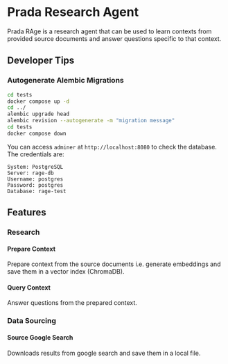 # Prada Research Agent
Prada RAge is a research agent that can be used to learn contexts from provided source documents and answer questions specific to that context.

## Developer Tips
### Autogenerate Alembic Migrations

```bash
cd tests
docker compose up -d
cd ../
alembic upgrade head
alembic revision --autogenerate -m "migration message"
cd tests
docker compose down
```

You can access `adminer` at `http://localhost:8080` to check the database. The credentials are:
```
System: PostgreSQL
Server: rage-db
Username: postgres
Password: postgres
Database: rage-test
```
## Features
### Research

#### Prepare Context
Prepare context from the source documents i.e. generate embeddings and save them in a vector index (ChromaDB).

#### Query Context
Answer questions from the prepared context.

### Data Sourcing
#### Source Google Search
Downloads results from google search and save them in a local file.
